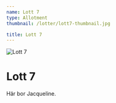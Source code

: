 ```yaml
---
name: Lott 7
type: Allotment
thumbnail: /lotter/lott7-thumbnail.jpg

title: Lott 7
---
```


![Lott 7](/lotter/lott7.jpg#left)

# Lott 7

Här bor Jacqueline.

